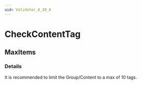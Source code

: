 ```yaml
---
uid: Validator_4_10_4
---
```


# CheckContentTag

## MaxItems

<!-- Description, Properties, ... sections are auto-generated. -->
<!-- REPLACE ME AUTO-GENERATION -->

### Details

It is recommended to limit the Group/Content to a max of 10 tags.

<!-- Uncomment to add example code -->
<!--### Example code-->

